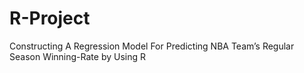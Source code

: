 # R-Project
Constructing A Regression Model For Predicting NBA Team’s Regular Season Winning-Rate by Using R
